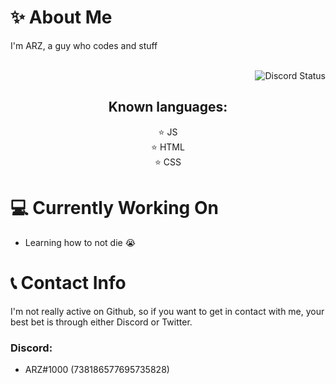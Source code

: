 # ✨ About Me

I'm ARZ, a guy who codes and stuff

<br>
<img align="right" src="https://lanyard.cnrad.dev/api/738186577695735828" alt="Discord Status"> 
</br>

<h2 align="center"> Known languages: </h2>
<div align="center">
    ⭐ JS
    <br>
    ⭐ HTML
    <br>
    ⭐ CSS
</div>
    
# 💻 Currently Working On
- Learning how to not die 😭

# 📞 Contact Info

I'm not really active on Github, so if you want to get in contact with me, your best bet is through either Discord or Twitter.

### Discord:
- ARZ#1000 (738186577695735828)

<br>
